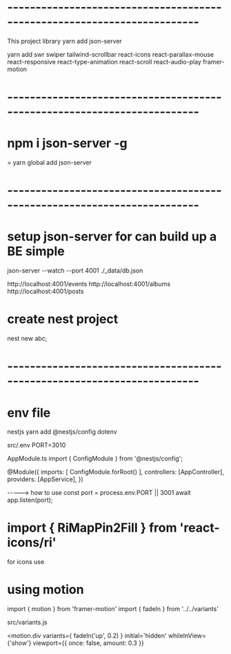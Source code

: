# ------------------------------------------------------------------------ 
This project library
yarn add json-server

yarn add swr swiper tailwind-scrollbar react-icons react-parallax-mouse react-responsive react-type-animation 
react-scroll react-audio-play framer-motion


# ------------------------------------------------------------------------ 
# npm i json-server -g
= yarn global add json-server


# ------------------------------------------------------------------------ 
# setup json-server for can build up a BE simple
json-server --watch --port 4001 ./_data/db.json

http://localhost:4001/events
http://localhost:4001/albums
http://localhost:4001/posts

# create nest project
nest new abc;

# ------------------------------------------------------------------------  
# env file
nestjs
yarn add @nestjs/config dotenv

src/.env
PORT=3010

AppModule.ts 
import { ConfigModule } from '@nestjs/config';

@Module({
  imports: [
    ConfigModule.forRoot()
  ],
  controllers: [AppController],
  providers: [AppService],
})

-----> how to use
const port = process.env.PORT || 3001
await app.listen(port);

# import { RiMapPin2Fill } from 'react-icons/ri'
for icons use


# using motion

import { motion } from 'framer-motion'
import { fadeIn } from '../../variants'

src/variants.js

 <motion.div
            variants={ fadeIn('up', 0.2) }
            initial='hidden'
            whileInView={'show'}
            viewport={{ once: false, amount: 0.3 }}